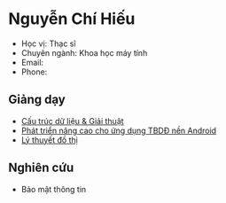 # Nguyễn Chí Hiếu


- Học vị: Thạc sĩ
- Chuyên ngành: Khoa học máy tính
- Email:
- Phone: 

## Giảng dạy

  - [Cấu trúc dữ liệu & Giải thuật](https://hieuchnguyen.github.io/teaching/data-structures-algorithms/intro)
  - [Phát triển nâng cao cho ứng dụng TBDĐ nền Android](https://hieuchnguyen.github.io/teaching/android-advanced/android-advanced)
  - [Lý thuyết đồ thị](https://hieuchnguyen.github.io/teaching/graph-theory/graph-theory/intro)

## Nghiên cứu

- Bảo mật thông tin
